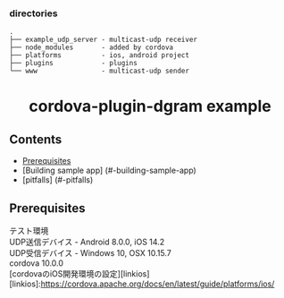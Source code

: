 ### directories
```
.
├── example_udp_server - multicast-udp receiver
├── node_modules       - added by cordova
├── platforms          - ios, android project
├── plugins            - plugins
└── www                - multicast-udp sender
```

<h1 align="center">
  cordova-plugin-dgram example
</h1>

## Contents

- [Prerequisites](#prerequisites)
- [Building sample app] (#-building-sample-app)
- [pitfalls] (#-pitfalls)

## <a name="prerequisites"></a> Prerequisites
テスト環境<br>
UDP送信デバイス - Android 8.0.0, iOS 14.2<br>
UDP受信デバイス - Windows 10, OSX 10.15.7<br>
cordova 10.0.0<br>
[cordovaのiOS開発環境の設定][linkios]<br>
[linkios]:https://cordova.apache.org/docs/en/latest/guide/platforms/ios/

